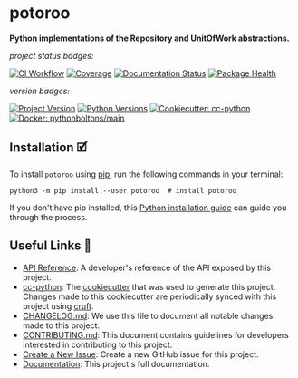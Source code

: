 # potoroo

**Python implementations of the Repository and UnitOfWork abstractions.**

_project status badges:_

[![CI Workflow](https://github.com/bbugyi200/potoroo/actions/workflows/ci.yml/badge.svg)](https://github.com/bbugyi200/potoroo/actions/workflows/ci.yml)
[![Coverage](https://codecov.io/gh/bbugyi200/potoroo/branch/master/graph/badge.svg)](https://codecov.io/gh/bbugyi200/potoroo)
[![Documentation Status](https://readthedocs.org/projects/potoroo/badge/?version=latest)](https://potoroo.readthedocs.io/en/latest/?badge=latest)
[![Package Health](https://snyk.io/advisor/python/potoroo/badge.svg)](https://snyk.io/advisor/python/potoroo)

_version badges:_

[![Project Version](https://img.shields.io/pypi/v/potoroo)](https://pypi.org/project/potoroo/)
[![Python Versions](https://img.shields.io/pypi/pyversions/potoroo)](https://pypi.org/project/potoroo/)
[![Cookiecutter: cc-python](https://img.shields.io/static/v1?label=cc-python&message=2022.01.04&color=d4aa00&logo=cookiecutter&logoColor=d4aa00)](https://github.com/python-boltons/cc-python)
[![Docker: pythonboltons/main](https://img.shields.io/static/v1?label=pythonboltons%20%2F%20main&message=2021.12.22&color=8ec4ad&logo=docker&logoColor=8ec4ad)](https://github.com/python-boltons/docker-python)


## Installation 🗹

To install `potoroo` using [pip][9], run the following
commands in your terminal:

``` shell
python3 -m pip install --user potoroo  # install potoroo
```

If you don't have pip installed, this [Python installation guide][10] can guide
you through the process.

<!-- [[[[[kooky.cog
from pathlib import Path

lines = Path("./docs/design/design.md").read_text().split("\n")
if any(L.strip() for L in lines):
    fixed_lines = [L.replace("(.", "(./docs/design") if L.startswith("![") else L for L in lines]
    print("## Design Diagrams\n")
    print("\n".join(fixed_lines))
]]]]] -->
<!-- [[[[[end]]]]] -->


## Useful Links 🔗

* [API Reference][3]: A developer's reference of the API exposed by this
  project.
* [cc-python][4]: The [cookiecutter][5] that was used to generate this project.
  Changes made to this cookiecutter are periodically synced with this project
  using [cruft][12].
* [CHANGELOG.md][2]: We use this file to document all notable changes made to
  this project.
* [CONTRIBUTING.md][7]: This document contains guidelines for developers
  interested in contributing to this project.
* [Create a New Issue][13]: Create a new GitHub issue for this project.
* [Documentation][1]: This project's full documentation.


[1]: https://potoroo.readthedocs.io/en/latest
[2]: https://github.com/bbugyi200/potoroo/blob/master/CHANGELOG.md
[3]: https://potoroo.readthedocs.io/en/latest/modules.html
[4]: https://github.com/python-boltons/cc-python
[5]: https://github.com/cookiecutter/cookiecutter
[6]: https://docs.readthedocs.io/en/stable/
[7]: https://github.com/bbugyi200/potoroo/blob/master/CONTRIBUTING.md
[8]: https://github.com/bbugyi200/potoroo
[9]: https://pip.pypa.io
[10]: http://docs.python-guide.org/en/latest/starting/installation/
[11]: https://github.com/pypa/pipx
[12]: https://github.com/cruft/cruft
[13]: https://github.com/bbugyi200/potoroo/issues/new/choose
